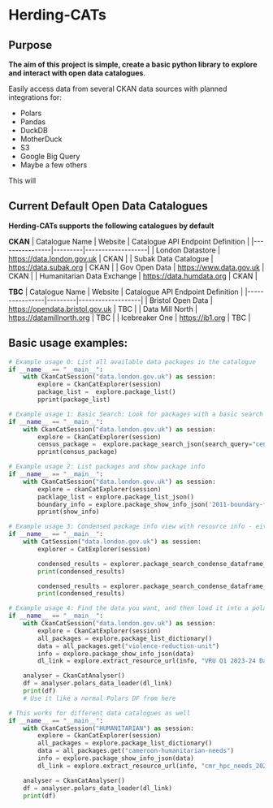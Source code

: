 # Herding-CATs

## Purpose

**The aim of this project is simple, create a basic python library to explore and interact with open data catalogues**.

Easily access data from several CKAN data sources with planned integrations for:

- Polars
- Pandas
- DuckDB
- MotherDuck
- S3
- Google Big Query
- Maybe a few others

This will

## Current Default Open Data Catalogues

**Herding-CATs supports the following catalogues by default**

**CKAN**
| Catalogue Name | Website | Catalogue API Endpoint Definition |
|----------------|---------|-------------------|
| London Datastore | https://data.london.gov.uk | CKAN |
| Subak Data Catalogue | https://data.subak.org | CKAN |
| Gov Open Data | https://www.data.gov.uk | CKAN |
| Humanitarian Data Exchange | https://data.humdata.org | CKAN |


**TBC**
| Catalogue Name | Website | Catalogue API Endpoint Definition |
|----------------|---------|-------------------|
| Bristol Open Data | https://opendata.bristol.gov.uk | TBC |
| Data Mill North | https://datamillnorth.org | TBC |
| Icebreaker One | https://ib1.org | TBC |

## Basic usage examples:

```python
# Example usage 0: List all available data packages in the catalogue
if __name__ == "__main__":
    with CkanCatSession("data.london.gov.uk") as session:
        explore = CkanCatExplorer(session)
        package_list =  explore.package_list()
        pprint(package_list)
```

```python
# Example usage 1: Basic Search: Look for packages with a basic search term
if __name__ == "__main__":
    with CkanCatSession("data.london.gov.uk") as session:
        explore = CkanCatExplorer(session)
        census_package =  explore.package_search_json(search_query="census")
        pprint(census_package)
```

```python
# Example usage 2: List packages and show package info
if __name__ == "__main__":
    with CkanCatSession("data.london.gov.uk") as session:
        explore = ckanCatExplorer(session)
        packlage_list = explore.package_list_json()
        boundary_info = explore.package_show_info_json('2011-boundary-files')
        pprint(show_info)
```

```python
# Example usage 3: Condensed package info view with resource info - either packed or unpacked
if __name__ == "__main__":
    with CatSession("data.london.gov.uk") as session:
        explorer = CatExplorer(session)

        condensed_results = explorer.package_search_condense_dataframe_packed("police", 'polars')
        print(condensed_results)

        condensed_results = explorer.package_search_condense_dataframe_unpacked("police", 'polars')
        print(condensed_results)
```

```python
# Example usage 4: Find the data you want, and then load it into a polars df for further processing
if __name__ == "__main__":
    with CkanCatSession("data.london.gov.uk") as session:
        explore = CkanCatExplorer(session)
        all_packages = explore.package_list_dictionary()
        data = all_packages.get("violence-reduction-unit")
        info = explore.package_show_info_json(data)
        dl_link = explore.extract_resource_url(info, "VRU Q1 2023-24 Dataset")

    analyser = CkanCatAnalyser()
    df = analyser.polars_data_loader(dl_link)
    print(df)
    # Use it like a normal Polars DF from here

# This works for different data catalogues as well
if __name__ == "__main__":
    with CkanCatSession("HUMANITARIAN") as session:
        explore = CkanCatExplorer(session)
        all_packages = explore.package_list_dictionary()
        data = all_packages.get("cameroon-humanitarian-needs")
        info = explore.package_show_info_json(data)
        dl_link = explore.extract_resource_url(info, "cmr_hpc_needs_2024")

    analyser = CkanCatAnalyser()
    df = analyser.polars_data_loader(dl_link)
    print(df)
```
